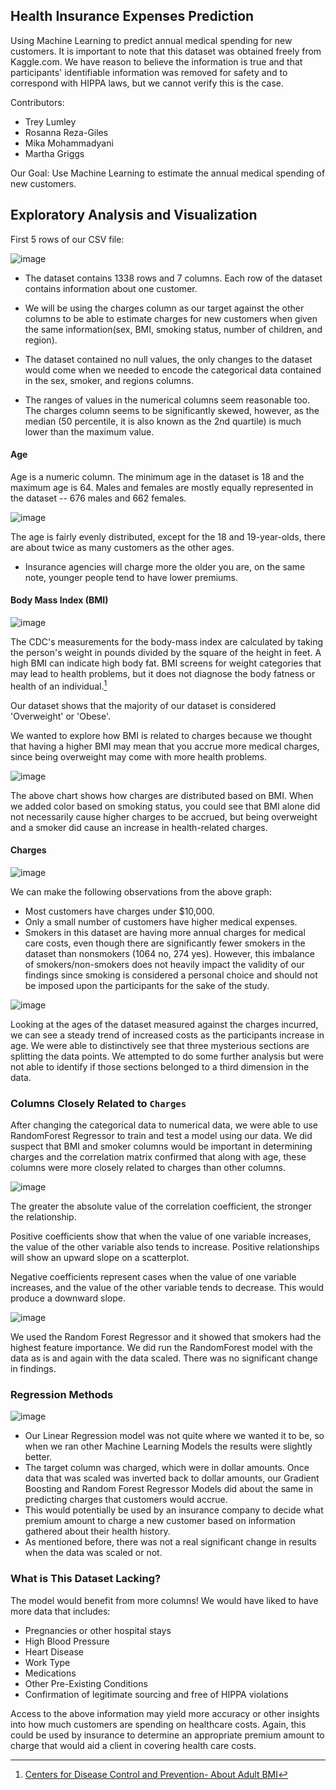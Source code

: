 ## Health Insurance Expenses Prediction
Using Machine Learning to predict annual medical spending for new customers. It is important to note that this dataset was obtained freely from Kaggle.com. We have reason to believe the information is true and that participants' identifiable information was removed for safety and to correspond with HIPPA laws, but we cannot verify this is the case.

Contributors: 
  * Trey Lumley
  * Rosanna Reza-Giles
  * Mika Mohammadyani
  * Martha Griggs

Our Goal: Use Machine Learning to estimate the annual medical spending of new customers. 

## Exploratory Analysis and Visualization                               

First 5 rows of our CSV file:

![image](https://github.com/MikaMohd/Project-4-Group-7/assets/115905663/6a897936-eff2-4d01-ab9d-4258f60eee77)

  * The dataset contains 1338 rows and 7 columns. Each row of the dataset contains information about one customer.

  * We will be using the charges column as our target against the other columns to be able to estimate charges for new customers when given the same information(sex, BMI, smoking status, number of children, and region). 

  * The dataset contained no null values, the only changes to the dataset would come when we needed to encode the categorical data contained in the sex, smoker, and regions columns. 

  * The ranges of values in the numerical columns seem reasonable too. The charges column seems to be significantly skewed, however, as the median (50 percentile, it is also known as the 2nd quartile) is much lower than the maximum value.



#### Age

Age is a numeric column. The minimum age in the dataset is 18 and the maximum age is 64. Males and females are mostly equally represented in the dataset -- 676 males and 662 females. 

![image](https://github.com/MikaMohd/Project-4-Group-7/assets/115905663/79157f4f-5132-483f-9d0a-8870eae14ccf)


The age is fairly evenly distributed, except for the 18 and 19-year-olds, there are about twice as many customers as the other ages. 

  * Insurance agencies will charge more the older you are, on the same note, younger people tend to have lower premiums. 

#### Body Mass Index (BMI)


![image](https://github.com/MikaMohd/Project-4-Group-7/assets/115905663/99d16af9-5ac4-4fa5-8e8e-de668b30d7f1)

The CDC's measurements for the body-mass index are calculated by taking the person's weight in pounds divided by the square of the height in feet. A high BMI can indicate high body fat. BMI screens for weight categories that may lead to health problems, but it does not diagnose the body fatness or health of an individual.[^1]

[^1]: [Centers for Disease Control and Prevention- About Adult BMI](https://www.cdc.gov/healthyweight/assessing/bmi/adult_bmi/index.html)

Our dataset shows that the majority of our dataset is considered 'Overweight' or 'Obese'. 

We wanted to explore how BMI is related to charges because we thought that having a higher BMI may mean that you accrue more medical charges, since being overweight may come with more health problems. 

![image](https://github.com/MikaMohd/Project-4-Group-7/assets/115905663/b5520762-4beb-43ae-a669-7f7585727cd1)

The above chart shows how charges are distributed based on BMI. When we added color based on smoking status, you could see that BMI alone did not necessarily cause higher charges to be accrued, but being overweight and a smoker did cause an increase in health-related charges. 

#### Charges

![image](https://github.com/MikaMohd/Project-4-Group-7/assets/115905663/21c13ca9-b811-4453-b5ed-f3f4a5a70518)


We can make the following observations from the above graph:

 * Most customers have charges under $10,000. 
 * Only a small number of customers have higher medical expenses. 
 * Smokers in this dataset are having more annual charges for medical care costs, even though there are significantly fewer smokers in the dataset than nonsmokers (1064 no, 274 yes). However, this imbalance of smokers/non-smokers does not heavily impact the validity of our findings since smoking is considered a personal choice and should not be imposed upon the participants for the sake of the study.

![image](https://github.com/MikaMohd/Project-4-Group-7/assets/115905663/b1760986-6326-44f8-8fbf-0cebd815111b)

Looking at the ages of the dataset measured against the charges incurred, we can see a steady trend of increased costs as the participants increase in age. We were able to distinctively see that three mysterious sections are splitting the data points. We attempted to do some further analysis but were not able to identify if those sections belonged to a third dimension in the data. 
  
### Columns Closely Related to `Charges` 

After changing the categorical data to numerical data, we were able to use RandomForest Regressor to train and test a model using our data. We did suspect that BMI and smoker columns would be important in determining charges and the correlation matrix confirmed that along with age, these columns were more closely related to charges than other columns. 

![image](https://github.com/MikaMohd/Project-4-Group-7/assets/115905663/74472f68-0c5f-4bcb-b86e-81dd5b1a3064)

The greater the absolute value of the correlation coefficient, the stronger the relationship. 

Positive coefficients show that when the value of one variable increases, the value of the other variable also tends to increase. Positive relationships will show an upward slope on a scatterplot.

Negative coefficients represent cases when the value of one variable increases, and the value of the other variable tends to decrease. This would produce a downward slope.

![image](https://github.com/MikaMohd/Project-4-Group-7/assets/115905663/c351740f-c221-4680-94d2-98580bf3c01c)

We used the Random Forest Regressor and it showed that smokers had the highest feature importance. We did run the RandomForest model with the data as is and again with the data scaled. There was no significant change in findings.

### Regression Methods

![image](https://github.com/MikaMohd/Project-4-Group-7/assets/115905663/bb838126-8957-479f-ad2c-bc67af8fe0f1)

* Our Linear Regression model was not quite where we wanted it to be, so when we ran other Machine Learning Models the results were slightly better. 
* The target column was charged, which were in dollar amounts. Once data that was scaled was inverted back to dollar amounts, our Gradient Boosting and Random Forest Regressor Models did about the same in predicting charges that customers would accrue. 
* This would potentially be used by an insurance company to decide what premium amount to charge a new customer based on information gathered about their health history. 
* As mentioned before, there was not a real significant change in results when the data was scaled or not. 

### What is This Dataset Lacking?

The model would benefit from more columns!
We would have liked to have more data that includes:
 * Pregnancies or other hospital stays
 * High Blood Pressure
 * Heart Disease
 * Work Type
 * Medications
 * Other Pre-Existing Conditions
 * Confirmation of legitimate sourcing and free of HIPPA violations

Access to the above information may yield more accuracy or other insights into how much customers are spending on healthcare costs. Again, this could be used by insurance to determine an appropriate premium amount to charge that would aid a client in covering health care costs. 

